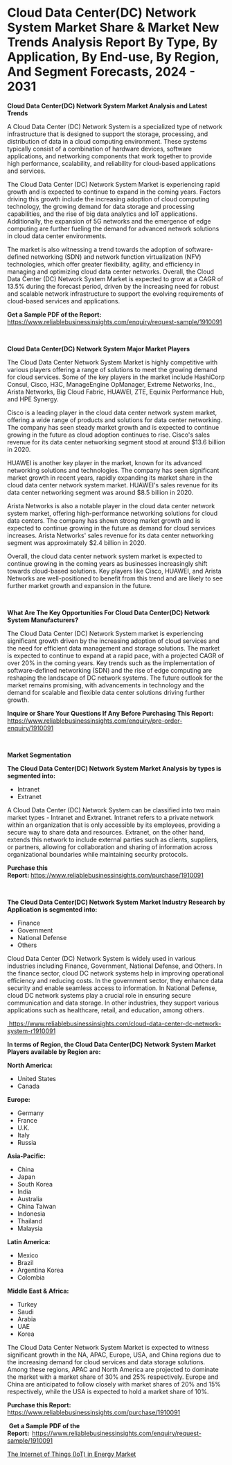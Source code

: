 <p><h1>Cloud Data Center(DC) Network System Market Share & Market New Trends Analysis Report By Type, By Application, By End-use, By Region, And Segment Forecasts, 2024 - 2031</h1></p><p><strong>Cloud Data Center(DC) Network System Market Analysis and Latest Trends</strong></p>
<p><p>A Cloud Data Center (DC) Network System is a specialized type of network infrastructure that is designed to support the storage, processing, and distribution of data in a cloud computing environment. These systems typically consist of a combination of hardware devices, software applications, and networking components that work together to provide high performance, scalability, and reliability for cloud-based applications and services.</p><p>The Cloud Data Center (DC) Network System Market is experiencing rapid growth and is expected to continue to expand in the coming years. Factors driving this growth include the increasing adoption of cloud computing technology, the growing demand for data storage and processing capabilities, and the rise of big data analytics and IoT applications. Additionally, the expansion of 5G networks and the emergence of edge computing are further fueling the demand for advanced network solutions in cloud data center environments.</p><p>The market is also witnessing a trend towards the adoption of software-defined networking (SDN) and network function virtualization (NFV) technologies, which offer greater flexibility, agility, and efficiency in managing and optimizing cloud data center networks. Overall, the Cloud Data Center (DC) Network System Market is expected to grow at a CAGR of 13.5% during the forecast period, driven by the increasing need for robust and scalable network infrastructure to support the evolving requirements of cloud-based services and applications.</p></p>
<p><strong>Get a Sample PDF of the Report:&nbsp;</strong> <a href="https://www.reliablebusinessinsights.com/enquiry/request-sample/1910091">https://www.reliablebusinessinsights.com/enquiry/request-sample/1910091</a></p>
<p>&nbsp;</p>
<p><strong>Cloud Data Center(DC) Network System Major Market Players</strong></p>
<p><p>The Cloud Data Center Network System Market is highly competitive with various players offering a range of solutions to meet the growing demand for cloud services. Some of the key players in the market include HashiCorp Consul, Cisco, H3C, ManageEngine OpManager, Extreme Networks, Inc., Arista Networks, Big Cloud Fabric, HUAWEI, ZTE, Equinix Performance Hub, and HPE Synergy.</p><p>Cisco is a leading player in the cloud data center network system market, offering a wide range of products and solutions for data center networking. The company has seen steady market growth and is expected to continue growing in the future as cloud adoption continues to rise. Cisco's sales revenue for its data center networking segment stood at around $13.6 billion in 2020.</p><p>HUAWEI is another key player in the market, known for its advanced networking solutions and technologies. The company has seen significant market growth in recent years, rapidly expanding its market share in the cloud data center network system market. HUAWEI's sales revenue for its data center networking segment was around $8.5 billion in 2020.</p><p>Arista Networks is also a notable player in the cloud data center network system market, offering high-performance networking solutions for cloud data centers. The company has shown strong market growth and is expected to continue growing in the future as demand for cloud services increases. Arista Networks' sales revenue for its data center networking segment was approximately $2.4 billion in 2020.</p><p>Overall, the cloud data center network system market is expected to continue growing in the coming years as businesses increasingly shift towards cloud-based solutions. Key players like Cisco, HUAWEI, and Arista Networks are well-positioned to benefit from this trend and are likely to see further market growth and expansion in the future.</p></p>
<p>&nbsp;</p>
<p><strong>What Are The Key Opportunities For Cloud Data Center(DC) Network System Manufacturers?</strong></p>
<p><p>The Cloud Data Center (DC) Network System market is experiencing significant growth driven by the increasing adoption of cloud services and the need for efficient data management and storage solutions. The market is expected to continue to expand at a rapid pace, with a projected CAGR of over 20% in the coming years. Key trends such as the implementation of software-defined networking (SDN) and the rise of edge computing are reshaping the landscape of DC network systems. The future outlook for the market remains promising, with advancements in technology and the demand for scalable and flexible data center solutions driving further growth.</p></p>
<p><strong>Inquire or Share Your Questions If Any Before Purchasing This Report:</strong> <a href="https://www.reliablebusinessinsights.com/enquiry/pre-order-enquiry/1910091">https://www.reliablebusinessinsights.com/enquiry/pre-order-enquiry/1910091</a></p>
<p>&nbsp;</p>
<p><strong>Market Segmentation</strong></p>
<p><strong>The Cloud Data Center(DC) Network System Market Analysis by types is segmented into:</strong></p>
<p><ul><li>Intranet</li><li>Extranet</li></ul></p>
<p><p>A Cloud Data Center (DC) Network System can be classified into two main market types - Intranet and Extranet. Intranet refers to a private network within an organization that is only accessible by its employees, providing a secure way to share data and resources. Extranet, on the other hand, extends this network to include external parties such as clients, suppliers, or partners, allowing for collaboration and sharing of information across organizational boundaries while maintaining security protocols.</p></p>
<p><strong>Purchase this Report:&nbsp;</strong><a href="https://www.reliablebusinessinsights.com/purchase/1910091">https://www.reliablebusinessinsights.com/purchase/1910091</a></p>
<p>&nbsp;</p>
<p><strong>The Cloud Data Center(DC) Network System Market Industry Research by Application is segmented into:</strong></p>
<p><ul><li>Finance</li><li>Government</li><li>National Defense</li><li>Others</li></ul></p>
<p><p>Cloud Data Center (DC) Network System is widely used in various industries including Finance, Government, National Defense, and Others. In the finance sector, cloud DC network systems help in improving operational efficiency and reducing costs. In the government sector, they enhance data security and enable seamless access to information. In National Defense, cloud DC network systems play a crucial role in ensuring secure communication and data storage. In other industries, they support various applications such as healthcare, retail, and education, among others.</p></p>
<p><a href="https://www.reliablebusinessinsights.com/cloud-data-center-dc-network-system-r1910091">&nbsp;https://www.reliablebusinessinsights.com/cloud-data-center-dc-network-system-r1910091</a></p>
<p><strong>In terms of Region, the Cloud Data Center(DC) Network System Market Players available by Region are:</strong></p>
<p>
    <p> <strong> North America: </strong>
        <ul>
            <li>United States</li>
            <li>Canada</li>
        </ul>
        </p> 
    <p> <strong> Europe: </strong>
        <ul>
            <li>Germany</li>
            <li>France</li>
            <li>U.K.</li>
            <li>Italy</li>
            <li>Russia</li>
        </ul>
        </p> 
    <p> <strong> Asia-Pacific: </strong>
        <ul>
            <li>China</li>
            <li>Japan</li>
            <li>South Korea</li>
            <li>India</li>
            <li>Australia</li>
            <li>China Taiwan</li>
            <li>Indonesia</li>
            <li>Thailand</li>
            <li>Malaysia</li>
        </ul>
        </p> 
    <p> <strong> Latin America: </strong>
        <ul>
            <li>Mexico</li>
            <li>Brazil</li>
            <li>Argentina Korea</li>
            <li>Colombia</li>
        </ul>
        </p> 
    <p> <strong> Middle East & Africa: </strong>
        <ul>
            <li>Turkey</li>
            <li>Saudi</li>
            <li>Arabia</li>
            <li>UAE</li>
            <li>Korea</li>
        </ul>
    </p>
    </p>
<p><p>The Cloud Data Center Network System Market is expected to witness significant growth in the NA, APAC, Europe, USA, and China regions due to the increasing demand for cloud services and data storage solutions. Among these regions, APAC and North America are projected to dominate the market with a market share of 30% and 25% respectively. Europe and China are anticipated to follow closely with market shares of 20% and 15% respectively, while the USA is expected to hold a market share of 10%.</p></p>
<p><strong>Purchase this Report: </strong><a href="https://www.reliablebusinessinsights.com/purchase/1910091">https://www.reliablebusinessinsights.com/purchase/1910091</a></p>
<p>&nbsp;<strong>Get a Sample PDF of the Report:&nbsp;&nbsp;</strong><a href="https://www.reliablebusinessinsights.com/enquiry/request-sample/1910091">https://www.reliablebusinessinsights.com/enquiry/request-sample/1910091</a></p>
<p><strong></strong></p>
<p><p><a href="https://github.com/julyju69/Market-Research-Report-List-4/blob/main/the-internet-of-things-iot-in-energy-market.md">The Internet of Things (IoT) in Energy Market</a></p></p>